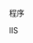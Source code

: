 <!--
 * @Author: wjn
 * @Date: 2020-07-16 11:45:16
 * @LastEditors: wjn
 * @LastEditTime: 2020-07-16 11:45:26
--> 
程序

IIS